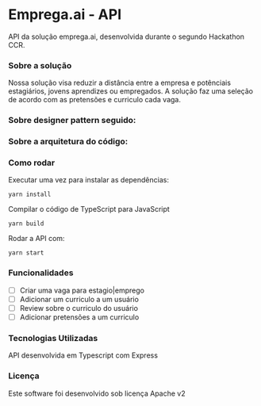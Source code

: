 # Emprega.ai - API

API da solução emprega.ai, desenvolvida durante o segundo Hackathon CCR.

### Sobre a solução

Nossa solução visa reduzir a distância entre a empresa e potênciais estagiários, jovens aprendizes ou empregados.
A solução faz uma seleção de acordo com as pretensões e curriculo cada vaga.

### Sobre designer pattern seguido: 

### Sobre a arquitetura do código:

### Como rodar
Executar uma vez para instalar as dependências:
```
yarn install
```
Compilar o código de TypeScript para JavaScript 
```
yarn build
```
Rodar a API com:
```
yarn start
``` 
### Funcionalidades

- [ ] Criar uma vaga para estagio|emprego
- [ ] Adicionar um curriculo a um usuário
- [ ] Review sobre o curriculo do usuário
- [ ] Adicionar pretensões a um curriculo

### Tecnologias Utilizadas

API desenvolvida em Typescript com Express

### Licença

Este software foi desenvolvido sob licença Apache v2




